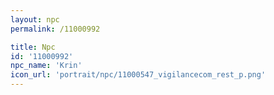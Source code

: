 ```yaml
---
layout: npc
permalink: /11000992

title: Npc
id: '11000992'
npc_name: 'Krin'
icon_url: 'portrait/npc/11000547_vigilancecom_rest_p.png'
---
```

